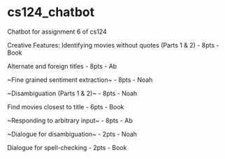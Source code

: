 # cs124_chatbot
Chatbot for assignment 6 of cs124

Creative Features:
Identifying movies without quotes (Parts 1 & 2) - 8pts - Book 

Alternate and foreign titles - 8pts - Ab

~Fine grained sentiment extraction~ - 8pts - Noah

~Disambiguation (Parts 1 & 2)~ - 8pts - Noah

Find movies closest to title - 6pts - Book

~Responding to arbitrary input~ - 8pts - Ab

~Dialogue for disambiguation~ - 2pts - Noah

Dialogue for spell-checking - 2pts - Book


